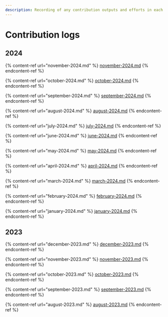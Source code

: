 ```yaml
---
description: Recording of any contribution outputs and efforts in each month
---
```


# Contribution logs

## 2024

{% content-ref url="november-2024.md" %}
[november-2024.md](november-2024.md)
{% endcontent-ref %}

{% content-ref url="october-2024.md" %}
[october-2024.md](october-2024.md)
{% endcontent-ref %}

{% content-ref url="september-2024.md" %}
[september-2024.md](september-2024.md)
{% endcontent-ref %}

{% content-ref url="august-2024.md" %}
[august-2024.md](august-2024.md)
{% endcontent-ref %}

{% content-ref url="july-2024.md" %}
[july-2024.md](july-2024.md)
{% endcontent-ref %}

{% content-ref url="june-2024.md" %}
[june-2024.md](june-2024.md)
{% endcontent-ref %}

{% content-ref url="may-2024.md" %}
[may-2024.md](may-2024.md)
{% endcontent-ref %}

{% content-ref url="april-2024.md" %}
[april-2024.md](april-2024.md)
{% endcontent-ref %}

{% content-ref url="march-2024.md" %}
[march-2024.md](march-2024.md)
{% endcontent-ref %}

{% content-ref url="february-2024.md" %}
[february-2024.md](february-2024.md)
{% endcontent-ref %}

{% content-ref url="january-2024.md" %}
[january-2024.md](january-2024.md)
{% endcontent-ref %}

## 2023

{% content-ref url="december-2023.md" %}
[december-2023.md](december-2023.md)
{% endcontent-ref %}

{% content-ref url="november-2023.md" %}
[november-2023.md](november-2023.md)
{% endcontent-ref %}

{% content-ref url="october-2023.md" %}
[october-2023.md](october-2023.md)
{% endcontent-ref %}

{% content-ref url="september-2023.md" %}
[september-2023.md](september-2023.md)
{% endcontent-ref %}

{% content-ref url="august-2023.md" %}
[august-2023.md](august-2023.md)
{% endcontent-ref %}
